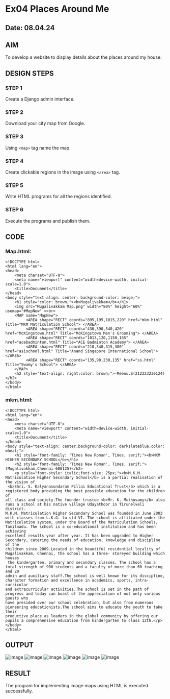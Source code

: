 # Ex04 Places Around Me
## Date: 08.04.24

## AIM
To develop a website to display details about the places around my house.

## DESIGN STEPS

### STEP 1
Create a Django admin interface.

### STEP 2
Download your city map from Google.

### STEP 3
Using ```<map>``` tag name the map.

### STEP 4
Create clickable regions in the image using ```<area>``` tag.

### STEP 5
Write HTML programs for all the regions identified.

### STEP 6
Execute the programs and publish them.

## CODE
### Map.html:
~~~
<!DOCTYPE html>
<html lang="en">
<head>
    <meta charset="UTF-8">
    <meta name="viewport" content="width=device-width, initial-scale=1.0">
    <title>Document</title>
</head>
<body style="text-align: center; background-color: beige;">
    <h1 style="color: brown;"><b>Mugalivakkam</b></h1>
    <img src="Mugalivakkam Map.png" width="80%" height="60%" usemap="#MapNew" ><br>
    <MAP name="MapNew">
         <AREA shape="RECT" coords="895,195,1015,220" href="mkm.html" Title="MKM Matriculation School"> </AREA>
         <AREA shape="RECT" coords="430,390,540,420" href="McKingstown.html" Title="McKingstown Men's Grooming"> </AREA>
         <AREA shape="RECT" coords="1013,120,1150,165" href="acebadminton.html" Title="ACE Badminton Academy"> </AREA>
         <AREA shape="RECT" coords="210,340,315,380" href="asischool.html" Title="Anand Singapore International School"> </AREA>
         <AREA shape="RECT" coords="135,90,230,135" href="ss.html" Title="Swamy's School"> </AREA>
    </MAP>
    <h2 style="text-align: right;color: brown;">-Meenu.S(212223230124)</h2>
</body>
</html>
~~~
### mkm.html:
~~~
<!DOCTYPE html>
<html lang="en">
<head>
    <meta charset="UTF-8">
    <meta name="viewport" content="width=device-width, initial-scale=1.0">
    <title>Document</title>
</head>
<body style="text-align: center;background-color: darkslateblue;color: wheat;">
    <h1 style="font-family: 'Times New Roman', Times, serif;"><b>MKM HIGHER SECONDARY SCHOOL</b></h1>
    <h2 style="font-family: 'Times New Roman', Times, serif;">(Mugalivakkam,Chennai-600125)</h2>
    <p style="font-style: italic;font-size: 25px;"><b>M.K.M. Matriculation Higher Secondary School</b> is a partial realisation of the vision of
 <b>Shri. S. Kalyanasundaram Pillai Educational Trust</b> which is a registered body providing the best possible education for the children of
all class and society.The founder trustee <b>Mr. K. Muthusamy</b> also runs a school at his native village Udayathoor in Tirunelveli district.
M.K.M. Matriculation Higher Secondary School was founded in June 2003 with classes from L.K.G. to std VI. The school is affiliated under the
Matriculation system, under the Board of the Matriculation Schools, Tamilnadu. The school is a co-educational institution and has been achieving
excellent results year after year. It has been upgraded to Higher Secondary, catering the needs of education, knowledge and discipline of the
children since 2009.Located in the beautiful residential locality of Mugalivakkam, Chennai, the school has a three- storeyed building which houses
 the kindergarten, primary and secondary classes. The school has a total strength of 900 students and a faculty of more than 60 teaching and 20
admin and auxiliary staff.The school is well known for its discipline, character formation and excellence in academics, sports, intra-curricular
and extracurricular activities.The school is set in the path of progress and today can boast of the appreciation of not only various guests who
have presided over our school celebration, but also from numerous pioneering educationists.The school aims to educate the youth to take their
productive place as leaders in the global community by offering our pupils a comprehensive education from kindergarten to class 12th.</p>
</body>
</html>
~~~

## OUTPUT
![image](https://github.com/Meenu2823/NearMe/assets/139416219/0fda1acb-036a-4660-b641-44be2e64e7e9)
![image](https://github.com/Meenu2823/NearMe/assets/139416219/7ece54e7-5c91-4a53-8ead-cc1b525c770e)
![image](https://github.com/Meenu2823/NearMe/assets/139416219/07748a5a-e688-42f7-84f2-6fa07c326995)
![image](https://github.com/Meenu2823/NearMe/assets/139416219/03e57aaa-c69e-467d-9470-2d4f37e9a5cb)
![image](https://github.com/Meenu2823/NearMe/assets/139416219/aee6a837-1dac-4727-b1e1-484d067d96ce)
![image](https://github.com/Meenu2823/NearMe/assets/139416219/8b092d49-b705-42eb-9423-f490a8203f45)

## RESULT
The program for implementing image maps using HTML is executed successfully.
